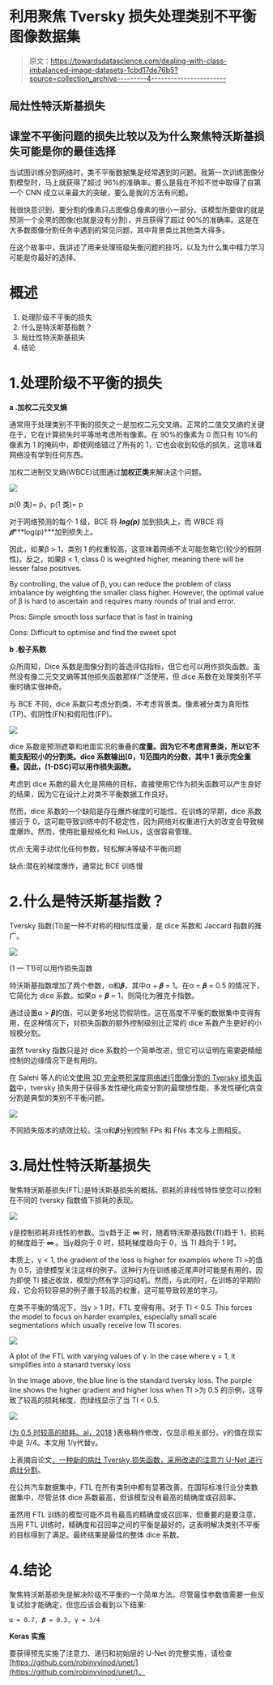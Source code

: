 # 利用聚焦 Tversky 损失处理类别不平衡图像数据集

> 原文：<https://towardsdatascience.com/dealing-with-class-imbalanced-image-datasets-1cbd17de76b5?source=collection_archive---------4----------------------->

## 局灶性特沃斯基损失

## 课堂不平衡问题的损失比较以及为什么聚焦特沃斯基损失可能是你的最佳选择

当试图训练分割网络时，类不平衡数据集是经常遇到的问题。我第一次训练图像分割模型时，马上就获得了超过 96%的准确率。要么是我在不知不觉中取得了自第一个 CNN 成立以来最大的突破，要么是我的方法有问题。

我很快意识到，要分割的像素只占图像总像素的很小一部分。该模型所要做的就是预测一个全黑的图像(也就是没有分割)，并且获得了超过 90%的准确率。这是在大多数图像分割任务中遇到的常见问题，其中背景类比其他类大得多。

在这个故事中，我讲述了用来处理班级失衡问题的技巧，以及为什么集中精力学习可能是你最好的选择。

# 概述

1.  处理阶级不平衡的损失
2.  什么是特沃斯基指数？
3.  局灶性特沃斯基损失
4.  结论

# 1.处理阶级不平衡的损失

**a .加权二元交叉熵**

通常用于处理类别不平衡的损失之一是加权二元交叉熵。正常的二值交叉熵的关键在于，它在计算损失时平等地考虑所有像素。在 90%的像素为 0 而只有 10%的像素为 1 的掩码中，即使网络错过了所有的 1，它也会收到较低的损失，这意味着网络没有学到任何东西。

加权二进制交叉熵(WBCE)试图通过**加权正类**来解决这个问题。

![](img/0c6851e5ea7708f40264c38d75808c26.png)

p(0 类)= p̂，p(1 类)= p

对于网络预测的每个 1 级，BCE 将 ***log(p)*** 加到损失上，而 WBCE 将*𝜷****log(p)***加到损失上。

因此，如果β > 1，类别 1 的权重较高，这意味着网络不太可能忽略它(较少的假阴性)。反之，如果β < 1, class 0 is weighted higher, meaning there will be lesser false positives.

By controlling, the value of β, you can reduce the problem of class imbalance by weighting the smaller class higher. However, the optimal value of β is hard to ascertain and requires many rounds of trial and error.

Pros: Simple smooth loss surface that is fast in training

Cons: Difficult to optimise and find the sweet spot

**b .骰子系数**

众所周知，Dice 系数是图像分割的首选评估指标，但它也可以用作损失函数。虽然没有像二元交叉熵等其他损失函数那样广泛使用，但 dice 系数在处理类别不平衡时确实很神奇。

与 BCE 不同，dice 系数只考虑分割类，不考虑背景类。像素被分类为真阳性(TP)、假阴性(FN)和假阳性(FP)。

![](img/a9868fcdec40abaa3cf5e634a80bd831.png)

dice 系数是预测遮罩和地面实况的重叠的**度量。因为它不考虑背景类，所以它不能支配较小的分割类。dice 系数输出[0，1]范围内的分数，其中 1 表示完全重叠。因此，(1-DSC)可以用作损失函数。**

考虑到 dice 系数的最大化是网络的目标，直接使用它作为损失函数可以产生良好的结果，因为它在设计上对类不平衡数据工作良好。

然而，dice 系数的一个缺陷是存在爆炸梯度的可能性。在训练的早期，dice 系数接近于 0，这可能导致训练中的不稳定性，因为网络对权重进行大的改变会导致梯度爆炸。然而，使用批量规格化和 ReLUs，这很容易管理。

优点:无需手动优化任何参数，轻松解决等级不平衡问题

缺点:潜在的梯度爆炸，通常比 BCE 训练慢

# 2.什么是特沃斯基指数？

Tversky 指数(TI)是一种不对称的相似性度量，是 dice 系数和 Jaccard 指数的推广。

![](img/17f55a5c2cf6294786629b668bce3b55.png)

(1 — T1)可以用作损失函数

特沃斯基指数增加了两个参数，α和𝜷，其中α + 𝜷 = 1。在α = 𝜷 = 0.5 的情况下，它简化为 dice 系数。如果α = 𝜷 = 1，则简化为雅克卡指数。

通过设置α > 𝜷的值，可以更多地惩罚假阴性。这在高度不平衡的数据集中变得有用，在这种情况下，对损失函数的额外控制级别比正常的 dice 系数产生更好的小规模分割。

虽然 tversky 指数只是对 dice 系数的一个简单改进，但它可以证明在需要更精细控制的边缘情况下是有用的。

在 Salehi 等人的论文[使用 3D 完全卷积深度网络进行图像分割的 Tversky 损失函数](https://arxiv.org/abs/1706.05721)中，tversky 损失用于获得多发性硬化病变分割的最理想性能，多发性硬化病变分割是典型的类别不平衡问题。

![](img/a4cd204aeee97834e91a8aa521346236.png)

不同损失版本的绩效比较。注:α和𝜷分别控制 FPs 和 FNs 本文与上图相反。

# 3.局灶性特沃斯基损失

聚焦特沃斯基损失(FTL)是特沃斯基损失的概括。损耗的非线性特性使您可以控制在不同的 tversky 指数值下损耗的表现。

![](img/0e4677e20d79d7cb28dd0c35968d60f6.png)

γ是控制损耗非线性的参数。当γ趋于正 **∞** 时，随着特沃斯基指数(TI)趋于 1，损耗的梯度趋于 **∞** 。当γ趋向于 0 时，损耗梯度趋向于 0，当 TI 趋向于 1 时。

本质上，γ < 1, the gradient of the loss is higher for examples where TI >的值为 0.5，迫使模型关注这样的例子。这种行为在训练接近尾声时可能是有用的，因为即使 TI 接近收敛，模型仍然有学习的动机。然而，与此同时，在训练的早期阶段，它会将较容易的例子置于较高的权重，这可能导致较差的学习。

在类不平衡的情况下，当γ > 1 时，FTL 变得有用。对于 TI < 0.5\. This forces the model to focus on harder examples, especially small scale segmentations which usually receive low TI scores.

![](img/bd75e2503bc23d26d18ecafe9fdf7691.png)

A plot of the FTL with varying values of γ. In the case where γ = 1, it simplifies into a stanard tversky loss

In the image above, the blue line is the standard tversky loss. The purple line shows the higher gradient and higher loss when TI >为 0.5 的示例，这导致了较高的损耗梯度，而绿线显示了当 TI < 0.5.

![](img/b79ed959a67c0b5f3612aac0aed6fc0b.png)

([为 0.5 时较高的损耗。al，2018](https://arxiv.org/abs/1810.07842) )表格稍作修改，仅显示相关部分。γ的值在现实中是 3/4。本文用 1/γ代替γ。

上表摘自论文[，一种新的病灶 Tversky 损失函数，采用改进的注意力 U-Net 进行病灶分割](https://arxiv.org/abs/1810.07842)。

在公共汽车数据集中，FTL 在所有类别中都有显著改善。在国际标准行业分类数据集中，尽管总体 dice 系数最高，但该模型没有最高的精确度或召回率。

虽然用 FTL 训练的模型可能不具有最高的精确度或召回率，但重要的是要注意，当用 FTL 训练时，精确度和召回率之间的平衡是最好的，这表明解决类别不平衡的目标得到了满足。最终结果是最佳的整体 dice 系数。

# 4.结论

聚焦特沃斯基损失是解决阶级不平衡的一个简单方法。尽管最佳参数值需要一些反复试验才能确定，但您应该会看到以下结果:

```
α = 0.7, 𝜷 = 0.3, γ = 3/4
```

**Keras 实施**

要获得预先实施了注意力、递归和初始层的 U-Net 的完整实施，请检查[https://github.com/robinvvinod/unet/](https://github.com/robinvvinod/unet/)。